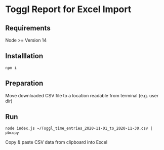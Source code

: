 # Toggl Report for Excel Import

## Requirements

Node >= Version 14

## Installlation

```
npm i
```

## Preparation

Move downloaded CSV file to a location readable from terminal (e.g. user dir)

## Run

```
node index.js ~/Toggl_time_entries_2020-11-01_to_2020-11-30.csv | pbcopy
```

Copy & paste CSV data from clipboard into Excel
